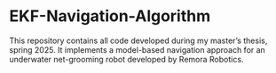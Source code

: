 # EKF-Navigation-Algorithm
This repository contains all code developed during my master’s thesis, spring 2025. It implements a model-based navigation approach for an underwater net-grooming robot developed by Remora Robotics.
